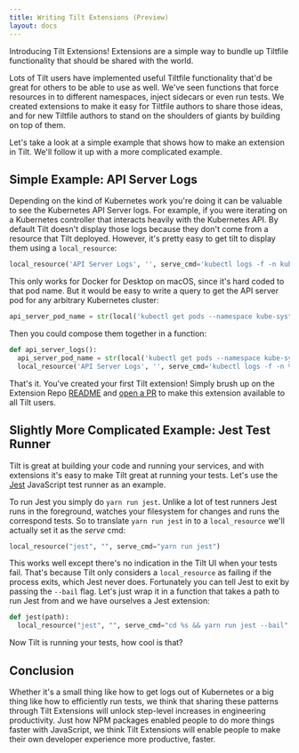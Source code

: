 ```yaml
---
title: Writing Tilt Extensions (Preview)
layout: docs
---
```


Introducing Tilt Extensions! Extensions are a simple way to bundle up Tiltfile functionality that should be shared with the world.

Lots of Tilt users have implemented useful Tiltfile functionality that'd be great for others to be able to use as well. We've seen functions that force resources in to different namespaces, inject sidecars or even run tests. We created extensions to make it easy for Tiltfile authors to share those ideas, and for new Tiltfile authors to stand on the shoulders of giants by building on top of them.

Let's take a look at a simple example that shows how to make an extension in Tilt. We'll follow it up with a more complicated example.

## Simple Example: API Server Logs
Depending on the kind of Kubernetes work you're doing it can be valuable to see the Kubernetes API Server logs. For example, if you were iterating on a Kubernetes controller that interacts heavily with the Kubernetes API. By default Tilt doesn't display those logs because they don't come from a resource that Tilt deployed. However, it's pretty easy to get tilt to display them using a `local_resource`:

```python
local_resource('API Server Logs', '', serve_cmd='kubectl logs -f -n kube-system kube-apiserver-docker-desktop')
```

This only works for Docker for Desktop on macOS, since it's hard coded to that pod name. But it would be easy to write a query to get the API server pod for any arbitrary Kubernetes cluster:

```python
api_server_pod_name = str(local('kubectl get pods --namespace kube-system -o=jsonpath="{.items..metadata.name}" -l component=kube-apiserver')).rstrip(\n)
```

Then you could compose them together in a function:

```python
def api_server_logs():
  api_server_pod_name = str(local('kubectl get pods --namespace kube-system -o=jsonpath="{.items..metadata.name}" -l component=kube-apiserver')).rstrip(\n)
  local_resource('API Server Logs', '', serve_cmd='kubectl logs -f -n %s' % api_server_pod_name )
```

That's it. You've created your first Tilt extension! Simply brush up on the Extension Repo [README](https://github.com/windmilleng/tilt-extensions/blob/master/README.md) and [open a PR](https://github.com/windmilleng/tilt-extensions/compare) to make this extension available to all Tilt users.

## Slightly More Complicated Example: Jest Test Runner

Tilt is great at building your code and running your services, and with extensions it's easy to make Tilt great at running your tests. Let's use the [Jest](https://jestjs.io/) JavaScript test runner as an example.

To run Jest you simply do `yarn run jest`. Unlike a lot of test runners Jest runs in the foreground, watches your filesystem for changes and runs the correspond tests. So to translate `yarn run jest` in to a `local_resource` we'll actually set it as the _serve_ cmd:

```python
local_resource("jest", "", serve_cmd="yarn run jest")
```

This works well except there's no indication in the Tilt UI when your tests fail. That's because Tilt only considers a `local_resource` as failing if the process exits, which Jest never does. Fortunately you can tell Jest to exit by passing the `--bail` flag. Let's just wrap it in a function that takes a path to run Jest from and we have ourselves a Jest extension:

```python
def jest(path):
  local_resource("jest", "", serve_cmd="cd %s && yarn run jest --bail" % path)
```

Now Tilt is running your tests, how cool is that?

## Conclusion
Whether it's a small thing like how to get logs out of Kubernetes or a big thing like how to efficiently run tests, we think that sharing these patterns through Tilt Extensions will unlock step-level increases in engineering productivity. Just how NPM packages enabled people to do more things faster with JavaScript, we think Tilt Extensions will enable people to make their own developer experience more productive, faster.
